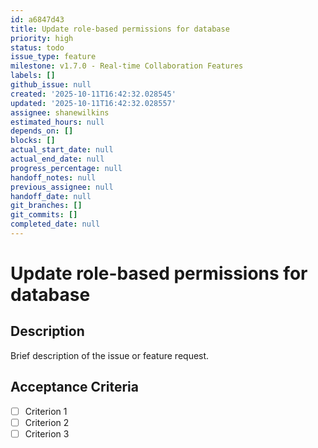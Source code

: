 ```yaml
---
id: a6847d43
title: Update role-based permissions for database
priority: high
status: todo
issue_type: feature
milestone: v1.7.0 - Real-time Collaboration Features
labels: []
github_issue: null
created: '2025-10-11T16:42:32.028545'
updated: '2025-10-11T16:42:32.028557'
assignee: shanewilkins
estimated_hours: null
depends_on: []
blocks: []
actual_start_date: null
actual_end_date: null
progress_percentage: null
handoff_notes: null
previous_assignee: null
handoff_date: null
git_branches: []
git_commits: []
completed_date: null
---
```


# Update role-based permissions for database

## Description

Brief description of the issue or feature request.

## Acceptance Criteria

- [ ] Criterion 1
- [ ] Criterion 2
- [ ] Criterion 3